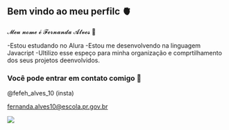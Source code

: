 ## Bem vindo ao meu perfilc 🫀

𝓜𝓮𝓾 𝓷𝓸𝓶𝓮 𝓮́ 𝓕𝓮𝓻𝓷𝓪𝓷𝓭𝓪 𝓐𝓵𝓿𝓮𝓼 🐎

-Estou estudando no Alura
-Estou me desenvolvendo na linguagem Javacript
-Ultilizo esse espeço para minha organização e comprtilhamento dos seus projetos deenvolvidos.

### Você pode entrar em contato comigo 👤

@fefeh_alves_10 (insta)

fernanda.alves10@escola.pr.gov.br

![](https://media.tenor.com/_-VADSblkukAAAAC/going-to-sleep-cute.gif)
